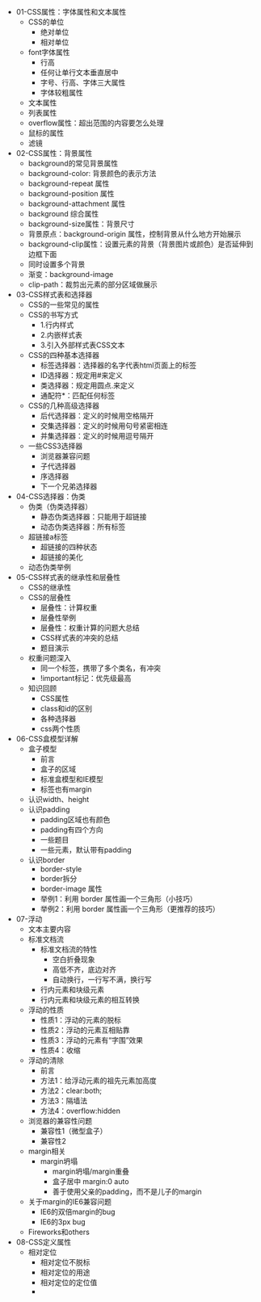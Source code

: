 - 01-CSS属性：字体属性和文本属性
  - CSS的单位
    - 绝对单位
    - 相对单位
  - font字体属性
    - 行高
    - 任何让单行文本垂直居中
    - 字号、行高、字体三大属性
    - 字体较粗属性
  - 文本属性
  - 列表属性
  - overflow属性：超出范围的内容要怎么处理
  - 鼠标的属性
  - 滤镜
- 02-CSS属性：背景属性
  - background的常见背景属性
  - background-color: 背景颜色的表示方法
  - background-repeat 属性
  - background-position 属性
  - background-attachment 属性
  - background 综合属性
  - background-size属性：背景尺寸
  - 背景原点：background-origin 属性，控制背景从什么地方开始展示
  - background-clip属性：设置元素的背景（背景图片或颜色）是否延伸到边框下面
  - 同时设置多个背景
  - 渐变：background-image
  - clip-path：裁剪出元素的部分区域做展示
- 03-CSS样式表和选择器
    - CSS的一些常见的属性
    - CSS的书写方式
        - 1.行内样式
        - 2.内嵌样式表
        - 3.引入外部样式表CSS文本
    - CSS的四种基本选择器
        - 标签选择器：选择器的名字代表html页面上的标签
        - ID选择器：规定用#来定义
        - 类选择器：规定用圆点.来定义
        - 通配符*：匹配任何标签
    - CSS的几种高级选择器
        - 后代选择器：定义的时候用空格隔开
        - 交集选择器：定义的时候用句号紧密相连
        - 并集选择器：定义的时候用逗号隔开
    - 一些CSS3选择器
        - 浏览器兼容问题
        - 子代选择器
        - 序选择器
        - 下一个兄弟选择器
- 04-CSS选择器：伪类
    - 伪类（伪类选择器）
        - 静态伪类选择器：只能用于超链接
        - 动态伪类选择器：所有标签
    - 超链接a标签
        - 超链接的四种状态
        - 超链接的美化
    - 动态伪类举例
- 05-CSS样式表的继承性和层叠性
    - CSS的继承性
    - CSS的层叠性
        - 层叠性：计算权重
        - 层叠性举例
        - 层叠性：权重计算的问题大总结
        - CSS样式表的冲突的总结
        - 题目演示
    - 权重问题深入
        - 同一个标签，携带了多个类名，有冲突
        - !important标记：优先级最高
    - 知识回顾
        - CSS属性
        - class和id的区别
        - 各种选择器
        - css两个性质
- 06-CSS盒模型详解
    - 盒子模型
        - 前言
        - 盒子的区域
        - 标准盒模型和IE模型
        - <body>标签也有margin
    - 认识width、height
    - 认识padding
        - padding区域也有颜色
        - padding有四个方向
        - 一些题目
        - 一些元素，默认带有padding
    - 认识border
        - border-style
        - border拆分
        - border-image 属性
        - 举例1：利用 border 属性画一个三角形（小技巧）
        - 举例2：利用 border 属性画一个三角形（更推荐的技巧）
- 07-浮动
    - 文本主要内容
    - 标准文档流
        - 标准文档流的特性
            - 空白折叠现象
            - 高低不齐，底边对齐
            - 自动换行，一行写不满，换行写
        - 行内元素和块级元素
        - 行内元素和块级元素的相互转换
    - 浮动的性质
        - 性质1：浮动的元素的脱标
        - 性质2：浮动的元素互相贴靠
        - 性质3：浮动的元素有“字围”效果
        - 性质4：收缩
    - 浮动的清除
        - 前言
        - 方法1：给浮动元素的祖先元素加高度
        - 方法2：clear:both;
        - 方法3：隔墙法
        - 方法4：overflow:hidden
    - 浏览器的兼容性问题
        - 兼容性1（微型盒子）
        - 兼容性2
    - margin相关
        - margin坍塌
            - margin坍塌/margin重叠
            - 盒子居中 margin:0 auto
            - 善于使用父亲的padding，而不是儿子的margin
    - 关于margin的IE6兼容问题
        - IE6的双倍margin的bug
        - IE6的3px bug
    - Fireworks和others
- 08-CSS定义属性
    - 相对定位
        - 相对定位不脱标
        - 相对定位的用途
        - 相对定位的定位值
        - 